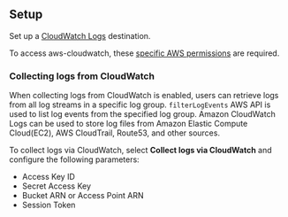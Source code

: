 ## Setup

Set up a [CloudWatch Logs](https://docs.aws.amazon.com/bedrock/latest/userguide/model-invocation-logging.html#setup-cloudwatch-logs-destination) destination.

To access aws-cloudwatch, these [specific AWS permissions](https://www.elastic.co/guide/en/beats/filebeat/current/filebeat-input-aws-cloudwatch.html#_aws_permissions) are required.

### Collecting logs from CloudWatch

When collecting logs from CloudWatch is enabled, users can retrieve logs from
all log streams in a specific log group. `filterLogEvents` AWS API is used to
list log events from the specified log group. Amazon CloudWatch Logs can be used
to store log files from Amazon Elastic Compute Cloud(EC2), AWS CloudTrail,
Route53, and other sources.
 
To collect logs via CloudWatch, select **Collect logs via CloudWatch** and configure the following parameters:

- Access Key ID
- Secret Access Key
- Bucket ARN or Access Point ARN
- Session Token